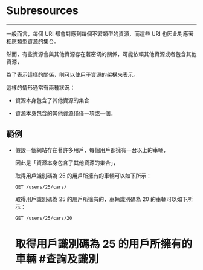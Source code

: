 # Subresources

---

一般而言，每個 URI 都會對應到每個不宭類型的資源，而這些 URI 也因此對應著相應類型資源的集合。

然而，有些資源會與其他資源存在著密切的關係，可能依賴其他資源或者包含其他資源，

為了表示這樣的關係，則可以使用子資源的架構來表示。

這樣的情形通常有兩種狀況：

* 資源本身包含了其他資源的集合

* 資源本身包含的其他資源僅僅一項或一個。


## 範例

* 假設一個網站存在著許多用戶，每個用戶都擁有一台以上的車輛，

  因此是「資源本身包含了其他資源的集合」，

  取得用戶識別碼為 25 的用戶所擁有的車輛可以如下所示：

  ```
  GET /users/25/cars/
  ```
  
  取得用戶識別碼為 25 的用戶所擁有的，車輛識別碼為 20 的車輛可以如下所示：

  ```
  GET /users/25/cars/20
  ```
  # 取得用戶識別碼為 25 的用戶所擁有的車輛  \#查詢及識別


